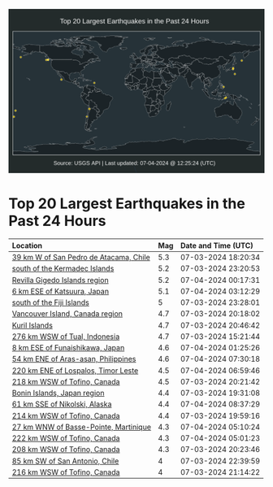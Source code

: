 ![Map](./map.png)

# Top 20 Largest Earthquakes in the Past 24 Hours

| Location | Mag | Date and Time (UTC) |
|:---|:---|:---|
| [39 km W of San Pedro de Atacama, Chile](https://earthquake.usgs.gov/earthquakes/eventpage/usd0011dnn) | 5.3 | 07-03-2024 18:20:34 |
| [south of the Kermadec Islands](https://earthquake.usgs.gov/earthquakes/eventpage/us7000mwyi) | 5.2 | 07-03-2024 23:20:53 |
| [Revilla Gigedo Islands region](https://earthquake.usgs.gov/earthquakes/eventpage/us7000mwyt) | 5.2 | 07-04-2024 00:17:31 |
| [6 km ESE of Katsuura, Japan](https://earthquake.usgs.gov/earthquakes/eventpage/us7000mwzq) | 5.1 | 07-04-2024 03:12:29 |
| [south of the Fiji Islands](https://earthquake.usgs.gov/earthquakes/eventpage/us7000mwyr) | 5 | 07-03-2024 23:28:01 |
| [Vancouver Island, Canada region](https://earthquake.usgs.gov/earthquakes/eventpage/us6000na4t) | 4.7 | 07-03-2024 20:18:02 |
| [Kuril Islands](https://earthquake.usgs.gov/earthquakes/eventpage/us6000na5g) | 4.7 | 07-03-2024 20:46:42 |
| [276 km WSW of Tual, Indonesia](https://earthquake.usgs.gov/earthquakes/eventpage/us6000na1s) | 4.7 | 07-03-2024 15:21:44 |
| [8 km ESE of Funaishikawa, Japan](https://earthquake.usgs.gov/earthquakes/eventpage/us7000mwza) | 4.6 | 07-04-2024 01:25:26 |
| [54 km ENE of Aras-asan, Philippines](https://earthquake.usgs.gov/earthquakes/eventpage/us7000mx0l) | 4.6 | 07-04-2024 07:30:18 |
| [220 km ENE of Lospalos, Timor Leste](https://earthquake.usgs.gov/earthquakes/eventpage/us7000mx0g) | 4.5 | 07-04-2024 06:59:46 |
| [218 km WSW of Tofino, Canada](https://earthquake.usgs.gov/earthquakes/eventpage/us6000na5b) | 4.5 | 07-03-2024 20:21:42 |
| [Bonin Islands, Japan region](https://earthquake.usgs.gov/earthquakes/eventpage/us6000na49) | 4.4 | 07-03-2024 19:31:08 |
| [61 km SSE of Nikolski, Alaska](https://earthquake.usgs.gov/earthquakes/eventpage/us7000mx0w) | 4.4 | 07-04-2024 08:37:29 |
| [214 km WSW of Tofino, Canada](https://earthquake.usgs.gov/earthquakes/eventpage/us6000na4b) | 4.4 | 07-03-2024 19:59:16 |
| [27 km WNW of Basse-Pointe, Martinique](https://earthquake.usgs.gov/earthquakes/eventpage/us7000mx01) | 4.3 | 07-04-2024 05:10:24 |
| [222 km WSW of Tofino, Canada](https://earthquake.usgs.gov/earthquakes/eventpage/us7000mx00) | 4.3 | 07-04-2024 05:01:23 |
| [208 km WSW of Tofino, Canada](https://earthquake.usgs.gov/earthquakes/eventpage/us6000na4w) | 4.3 | 07-03-2024 20:23:46 |
| [85 km SW of San Antonio, Chile](https://earthquake.usgs.gov/earthquakes/eventpage/us7000mwya) | 4 | 07-03-2024 22:39:59 |
| [216 km WSW of Tofino, Canada](https://earthquake.usgs.gov/earthquakes/eventpage/us7000mwxq) | 4 | 07-03-2024 21:14:22 |
